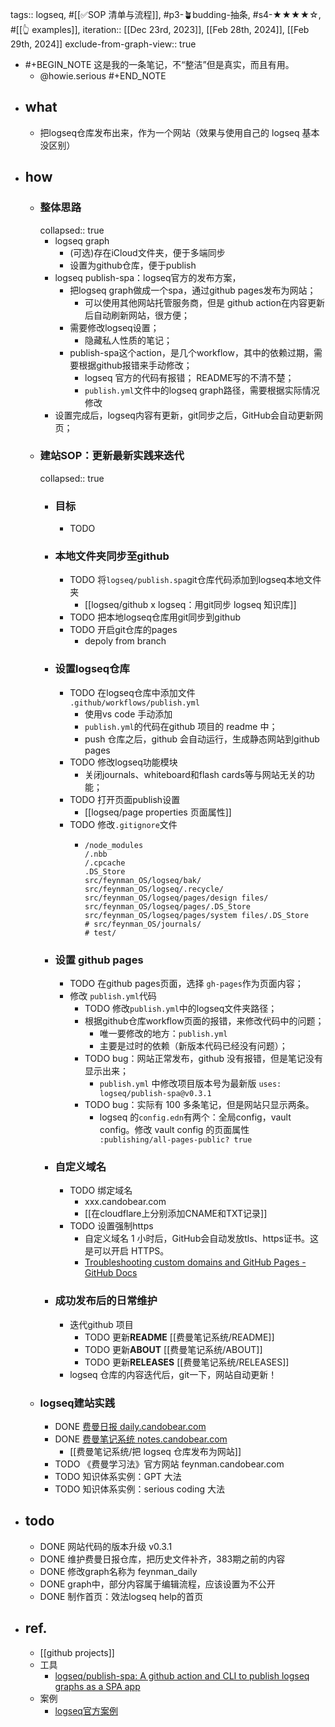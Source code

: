tags:: logseq, #[[✅SOP 清单与流程]], #p3-🪴budding-抽条, #s4-★★★★☆, #[[👆 examples]],
iteration:: [[Dec 23rd, 2023]], [[Feb 28th, 2024]], [[Feb 29th, 2024]]
exclude-from-graph-view:: true

- #+BEGIN_NOTE
  这是我的一条笔记，不“整洁”但是真实，而且有用。
  - @howie.serious 
  #+END_NOTE
- ## what
	- 把logseq仓库发布出来，作为一个网站（效果与使用自己的 logseq 基本没区别）
- ## how
	- ### 整体思路
	  collapsed:: true
		- logseq graph
			- (可选)存在iCloud文件夹，便于多端同步
			- 设置为github仓库，便于publish
		- logseq publish-spa：logseq官方的发布方案，
			- 把logseq graph做成一个spa，通过github pages发布为网站；
				- 可以使用其他网站托管服务商，但是 github action在内容更新后自动刷新网站，很方便；
			- 需要修改logseq设置；
				- 隐藏私人性质的笔记；
			- publish-spa这个action，是几个workflow，其中的依赖过期，需要根据github报错来手动修改；
				- logseq 官方的代码有报错； README写的不清不楚；
				- `publish.yml`文件中的logseq graph路径，需要根据实际情况修改
		- 设置完成后，logseq内容有更新，git同步之后，GitHub会自动更新网页；
	- ### 建站SOP：更新最新实践来迭代
	  collapsed:: true
		- ### 目标
			- TODO
		- ### 本地文件夹同步至github
			- TODO 将`logseq/publish.spa`git仓库代码添加到logseq本地文件夹
				- [[logseq/github x logseq：用git同步 logseq 知识库]]
			- TODO 把本地logseq仓库用git同步到github
			- TODO 开启git仓库的pages
				- depoly from branch
		- ### 设置logseq仓库
			- TODO 在logseq仓库中添加文件 `.github/workflows/publish.yml`
				- 使用vs code 手动添加
				- `publish.yml`的代码在github 项目的 readme 中；
				- push 仓库之后，github 会自动运行，生成静态网站到github pages
			- TODO 修改logseq功能模块
				- 关闭journals、whiteboard和flash cards等与网站无关的功能；
			- TODO 打开页面publish设置
				- [[logseq/page properties 页面属性]]
			- TODO 修改`.gitignore`文件
				- ```
				  /node_modules
				  /.nbb
				  /.cpcache
				  .DS_Store
				  src/feynman_OS/logseq/bak/
				  src/feynman_OS/logseq/.recycle/
				  src/feynman_OS/logseq/pages/design files/
				  src/feynman_OS/logseq/pages/.DS_Store
				  src/feynman_OS/logseq/pages/system files/.DS_Store
				  # src/feynman_OS/journals/
				  # test/
				  ```
		- ### 设置 github pages
			- TODO 在github pages页面，选择 `gh-pages`作为页面内容；
			- 修改 `publish.yml`代码
				- TODO 修改`publish.yml`中的logseq文件夹路径；
				- 根据github仓库workflow页面的报错，来修改代码中的问题；
					- 唯一要修改的地方：`publish.yml`
					- 主要是过时的依赖（新版本代码已经没有问题）；
				- TODO bug：网站正常发布，github 没有报错，但是笔记没有显示出来；
					- `publish.yml` 中修改项目版本号为最新版 `uses: logseq/publish-spa@v0.3.1`
				- TODO bug：实际有 100 多条笔记，但是网站只显示两条。
					- logseq 的`config.edn`有两个：全局config，vault config。修改 vault config 的页面属性 ` :publishing/all-pages-public? true`
		- ### 自定义域名
			- TODO 绑定域名
				- xxx.candobear.com
				- [[在cloudflare上分别添加CNAME和TXT记录]]
			- TODO 设置强制https
				- 自定义域名 1 小时后，GitHub会自动发放tls、https证书。这是可以开启 HTTPS。
				- [Troubleshooting custom domains and GitHub Pages - GitHub Docs](https://docs.github.com/en/pages/configuring-a-custom-domain-for-your-github-pages-site/troubleshooting-custom-domains-and-github-pages#https-errors)
		- ### 成功发布后的日常维护
			- 迭代github 项目
				- TODO 更新**README** [[费曼笔记系统/README]]
				- TODO 更新**ABOUT** [[费曼笔记系统/ABOUT]]
				- TODO 更新**RELEASES** [[费曼笔记系统/RELEASES]]
			- logseq 仓库的内容迭代后，git一下，网站自动更新！
	- ### logseq建站实践
		- DONE [费曼日报 daily.candobear.com](https://daily.candobear.com)
		- DONE [费曼笔记系统 notes.candobear.com](notes.candobear.com)
			- [[费曼笔记系统/把 logseq 仓库发布为网站]]
		- TODO 《费曼学习法》官方网站 feynman.candobear.com
		- TODO 知识体系实例：GPT 大法
		- TODO 知识体系实例：serious coding 大法
- ## todo
	- DONE 网站代码的版本升级 v0.3.1
	- DONE 维护费曼日报仓库，把历史文件补齐，383期之前的内容
	- DONE 修改graph名称为 feynman_daily
	- DONE graph中，部分内容属于编辑流程，应该设置为不公开
	- DONE 制作首页：效法logseq help的首页
- ## ref.
	- [[github projects]]
	- 工具
		- [logseq/publish-spa: A github action and CLI to publish logseq graphs as a SPA app](https://github.com/logseq/publish-spa)
	- 案例
		- [logseq官方案例](https://docs.logseq.com/#/page/contents)